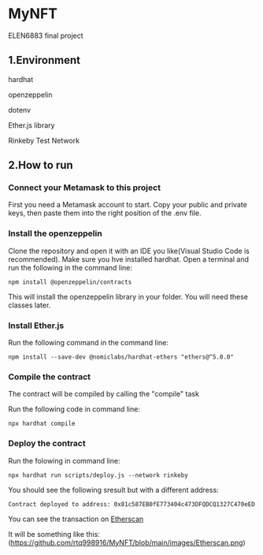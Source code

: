 # MyNFT
ELEN6883 final project

## 1.Environment

hardhat

openzeppelin

dotenv

Ether.js library

Rinkeby Test Network

## 2.How to run
### Connect your Metamask to this project
First you need a Metamask account to start. Copy your public and private keys, then paste them into the right position of the .env file.

### Install the openzeppelin
Clone the repository and open it with an IDE you like(Visual Studio Code is recommended). Make sure you hve installed hardhat. Open a terminal and run the following in the command line:

```
npm install @openzeppelin/contracts
```
This will install the openzeppelin library in your folder. You will need these classes later.

### Install Ether.js
Run the following command in the command line:
```
npm install --save-dev @nomiclabs/hardhat-ethers "ethers@^5.0.0"
```
### Compile the contract
The contract will be compiled by calling the "compile" task

Run the following code in command line:
```
npx hardhat compile
```
### Deploy the contract
Run the folowing in command line:
```
npx hardhat run scripts/deploy.js --network rinkeby
```
You should see the following sresult but with a different address:
```
Contract deployed to address: 0x81c587EB0fE773404c473DFQDCQ1327C470eED
```
You can see the transaction on [Etherscan](https://etherscan.io/txs)

It will be something like this:
(https://github.com/rtq998916/MyNFT/blob/main/images/Etherscan.png)
